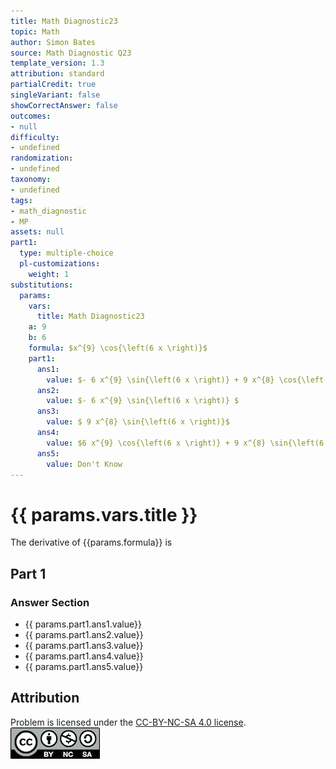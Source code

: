 ```yaml
---
title: Math Diagnostic23
topic: Math
author: Simon Bates
source: Math Diagnostic Q23
template_version: 1.3
attribution: standard
partialCredit: true
singleVariant: false
showCorrectAnswer: false
outcomes:
- null
difficulty:
- undefined
randomization:
- undefined
taxonomy:
- undefined
tags:
- math_diagnostic
- MP
assets: null
part1:
  type: multiple-choice
  pl-customizations:
    weight: 1
substitutions:
  params:
    vars:
      title: Math Diagnostic23
    a: 9
    b: 6
    formula: $x^{9} \cos{\left(6 x \right)}$
    part1:
      ans1:
        value: $- 6 x^{9} \sin{\left(6 x \right)} + 9 x^{8} \cos{\left(6 x \right)}$
      ans2:
        value: $- 6 x^{9} \sin{\left(6 x \right)} $
      ans3:
        value: $ 9 x^{8} \sin{\left(6 x \right)}$
      ans4:
        value: $6 x^{9} \cos{\left(6 x \right)} + 9 x^{8} \sin{\left(6 x \right)}$
      ans5:
        value: Don't Know
---
```

# {{ params.vars.title }}
The derivative of {{params.formula}} is

## Part 1

### Answer Section

- {{ params.part1.ans1.value}}
- {{ params.part1.ans2.value}}
- {{ params.part1.ans3.value}}
- {{ params.part1.ans4.value}}
- {{ params.part1.ans5.value}}

## Attribution

Problem is licensed under the [CC-BY-NC-SA 4.0 license](https://creativecommons.org/licenses/by-nc-sa/4.0/).<br> ![The Creative Commons 4.0 license requiring attribution-BY, non-commercial-NC, and share-alike-SA license.](https://raw.githubusercontent.com/firasm/bits/master/by-nc-sa.png)